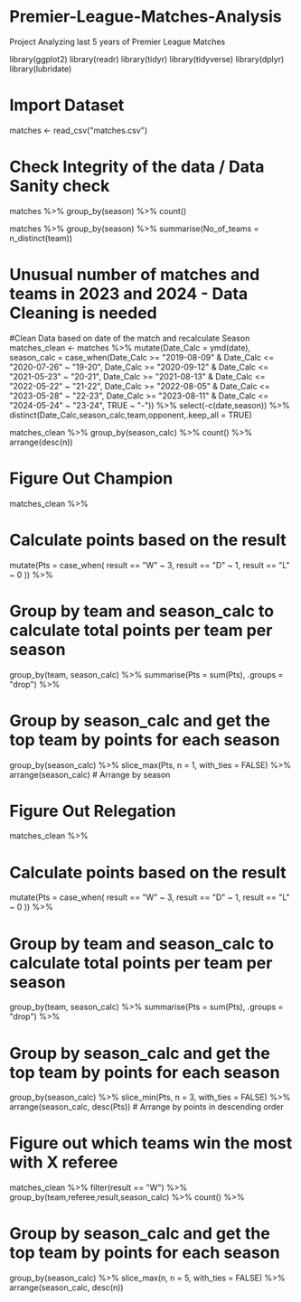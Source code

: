 # Premier-League-Matches-Analysis
Project Analyzing last 5 years of Premier League Matches

library(ggplot2)
library(readr)
library(tidyr)
library(tidyverse)
library(dplyr)
library(lubridate)

# Import Dataset
matches <- read_csv("matches.csv")

# Check Integrity of the data / Data Sanity check
matches %>% 
  group_by(season) %>% 
  count()

matches %>% 
  group_by(season) %>%
  summarise(No_of_teams = n_distinct(team))

# Unusual number of matches and teams in 2023 and 2024 - Data Cleaning is needed

#Clean Data based on date of the match and recalculate Season
matches_clean <- matches %>% 
  mutate(Date_Calc = ymd(date),
         season_calc = case_when(Date_Calc >= "2019-08-09" & Date_Calc <= "2020-07-26" ~ "19-20",
                                 Date_Calc >= "2020-09-12" & Date_Calc <= "2021-05-23" ~ "20-21",
                                 Date_Calc >= "2021-08-13" & Date_Calc <= "2022-05-22" ~ "21-22",
                                 Date_Calc >= "2022-08-05" & Date_Calc <= "2023-05-28" ~ "22-23",
                                 Date_Calc >= "2023-08-11" & Date_Calc <= "2024-05-24" ~ "23-24",
                                 TRUE ~ "-")) %>%
  select(-c(date,season)) %>%
  distinct(Date_Calc,season_calc,team,opponent,.keep_all = TRUE)

matches_clean %>% 
  group_by(season_calc) %>% 
  count() %>%
  arrange(desc(n))

# Figure Out Champion
matches_clean %>% 
  # Calculate points based on the result
  mutate(Pts = case_when(
    result == "W" ~ 3,
    result == "D" ~ 1,
    result == "L" ~ 0
  )) %>% 
  # Group by team and season_calc to calculate total points per team per season
  group_by(team, season_calc) %>% 
  summarise(Pts = sum(Pts), .groups = "drop") %>%
  # Group by season_calc and get the top team by points for each season
  group_by(season_calc) %>%
  slice_max(Pts, n = 1, with_ties = FALSE) %>% 
  arrange(season_calc)  # Arrange by season


# Figure Out Relegation
matches_clean %>% 
  # Calculate points based on the result
  mutate(Pts = case_when(
    result == "W" ~ 3,
    result == "D" ~ 1,
    result == "L" ~ 0
  )) %>% 
  # Group by team and season_calc to calculate total points per team per season
  group_by(team, season_calc) %>% 
  summarise(Pts = sum(Pts), .groups = "drop") %>%
  # Group by season_calc and get the top team by points for each season
  group_by(season_calc) %>%
  slice_min(Pts, n = 3, with_ties = FALSE) %>% 
  arrange(season_calc, desc(Pts))  # Arrange by points in descending order

# Figure out which teams win the most with X referee
matches_clean %>% 
  filter(result == "W") %>%
  group_by(team,referee,result,season_calc) %>% 
  count() %>%
  # Group by season_calc and get the top team by points for each season
  group_by(season_calc) %>%
  slice_max(n, n = 5, with_ties = FALSE) %>% 
  arrange(season_calc, desc(n))
